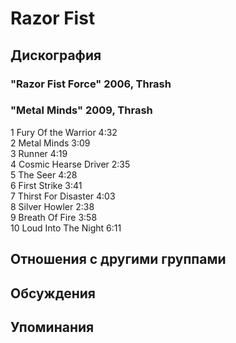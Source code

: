 # Razor Fist



## Дискография

### "Razor Fist Force" 2006, Thrash



### "Metal Minds" 2009, Thrash

1	Fury Of the Warrior	4:32	
2	Metal Minds	3:09	
3	Runner	4:19	
4	Cosmic Hearse Driver	2:35	 
5	The Seer	4:28	 
6	First Strike	3:41	
7	Thirst For Disaster	4:03	 
8	Silver Howler	2:38	 
9	Breath Of Fire	3:58	 
10	Loud Into The Night	6:11	 


## Отношения с другими группами


## Обсуждения


## Упоминания

